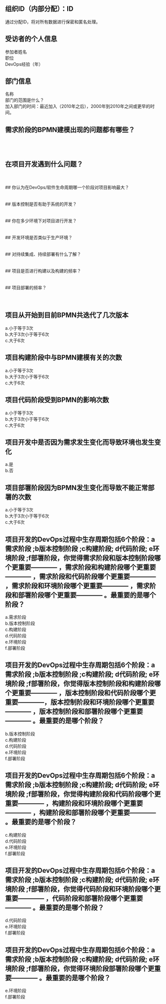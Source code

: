 ## 组织ID（内部分配）：ID

通过分配ID，将对所有数据进行保密和匿名处理。
## 受访者的个人信息

参加者姓名<br>
职位<br>
DevOps经验（年）<br>
## 部门信息

名称<br>
部门的范围是什么？<br>
加入部门的时间：最近加入（2010年之后），2000年到2010年之间或更早的时间。<br>
## 需求阶段的BPMN建模出现的问题都有哪些？
<br>
<br>

## 在项目开发遇到什么问题？<br>
<br>
<br>
## 你认为在DevOps/软件生命周期哪一个阶段对项目影响最大？<br>
<br>
<br>
## 版本控制是否有助于系统的开发？<br>
<br>
<br>
## 你在多少环境下对项目进行开发？<br>

<br>
<br>
## 开发环境是否类似于生产环境？<br>
<br>
<br>
## 对持续集成、持续部署有什么了解？<br>
<br>
<br>
## 项目是否进行构建以及构建的频率？<br>
<br>
<br>
## 项目部署的频率？<br>
<br>
<br>



## 项目从开始到目前BPMN共迭代了几次版本

a.小于等于3次<br>
b.大于3次小于等于6次<br>
c.大于6次<br>
## 项目构建阶段中与BPMN建模有关的次数

a.小于等于3次<br>
b.大于3次小于等于6次<br>
c.大于6次<br>
## 项目代码阶段受到BPMN的影响次数

a.小于等于3次<br>
b.大于3次小于等于6次<br>
c.大于6次<br>
## 项目开发中是否因为需求发生变化而导致环境也发生变化

a.是<br>
b.否<br>
## 项目部署阶段因为BPMN发生变化而导致不能正常部署的次数

a.小于等于3次<br>
b.大于3次小于等于6次<br>
c.大于6次<br>

## 项目开发的DevOps过程中生存周期包括6个阶段：a 需求阶段 ;b版本控制阶段 ;c构建阶段; d代码阶段; e环境阶段 ;f部署阶段，你觉得需求阶段和版本控制阶段哪个更重要———— ，需求阶段和构建阶段哪个更重要———— ，需求阶段和代码阶段哪个更重要———— ，需求阶段和环境阶段哪个更重要———— ，需求阶段和部署阶段哪个更重要———— 。最重要的是哪个阶段？

a.需求阶段<br>
b.版本控制阶段<br>
c.构建阶段<br>
d.代码阶段<br>
e.环境阶段<br>
f.部署阶段<br>
## 项目开发的DevOps过程中生存周期包括6个阶段：a 需求阶段 ;b版本控制阶段 ;c构建阶段; d代码阶段; e环境阶段 ;f部署阶段，你觉得版本控制阶段和构建阶段哪个更重要———— ，版本控制阶段和代码阶段哪个更重要————，版本控制阶段和环境阶段哪个更重要———— ，版本控制阶段和部署阶段哪个更重要————    。最重要的是哪个阶段？

b.版本控制阶段<br>
c.构建阶段<br>
d.代码阶段<br>
e.环境阶段<br>
f.部署阶段<br>
## 项目开发的DevOps过程中生存周期包括6个阶段：a 需求阶段 ;b版本控制阶段 ;c构建阶段; d代码阶段; e环境阶段 ;f部署阶段，你觉得构建阶段和代码阶段哪个更重要———— ，构建阶段和环境阶段哪个更重要———— ，构建阶段和部署阶段哪个更重要————  。最重要的是哪个阶段？

c.构建阶段<br>
d.代码阶段<br>
e.环境阶段<br>
f.部署阶段<br>
## 项目开发的DevOps过程中生存周期包括6个阶段：a 需求阶段 ;b版本控制阶段 ;c构建阶段; d代码阶段; e环境阶段 ;f部署阶段，你觉得代码阶段和环境阶段哪个更重要————  ，代码阶段和部署阶段哪个更重要———— 。最重要的是哪个阶段？

d.代码阶段<br>
e.环境阶段<br>
f.部署阶段<br>
## 项目开发的DevOps过程中生存周期包括6个阶段：a 需求阶段 ;b版本控制阶段 ;c构建阶段; d代码阶段; e环境阶段 ;f部署阶段，你觉得环境阶段部署阶段哪个更重要———— 。最重要的是哪个阶段？

e.环境阶段<br>
f.部署阶段<br>


